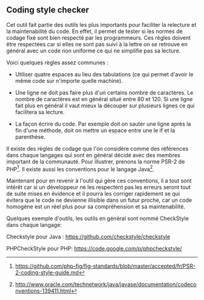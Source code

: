 
## Coding style checker

Cet outil fait partie des outils les plus importants pour faciliter la relecture et la maintenabilité du code. En effet, il permet de tester si les normes de codage fixé sont bien respecté par les programmeurs. Ces règles doivent être respectées car si elles ne sont pas suivi à la lettre on se retrouve en général avec un code non uniforme ce qui ne simplifie pas sa lecture.

Voici quelques règles assez communes :

- Utiliser quatre espaces au lieu des tabulations (ce qui permet d'avoir le même code sur n'importe quelle machine).

- Une ligne ne doit pas faire plus d'un certains nombre de caractères. Le nombre de caractères est en général situé entre 80 et 120. Si une ligne fait plus en général il vaut mieux la découper sur plusieurs lignes ce qui facilitera sa lecture.

- La façon écrire du code. Par exemple doit on sauter une ligne après la fin d'une méthode, doit on mettre un espace entre une le if et la parenthèse.

Il existe des règles de codage que l'on considère comme des références dans chaque langages qui sont en général décidé avec des membres important de la communauté.
Pour illustrer, prenons la norme PSR-2 de PHP[^php_codeconventions]. Il existe aussi les conventions pour le langage Java[^java_codeconventions].

[^java_codeconventions]: http://www.oracle.com/technetwork/java/javase/documentation/codeconventions-139411.html
[^php_codeconventions]: https://github.com/php-fig/fig-standards/blob/master/accepted/fr/PSR-2-coding-style-guide.md

Maintenant pour en revenir à l'outil qui gère ces conventions, il a tout sont intérêt car si un développeur ne les respectent pas les erreurs seront tout de suite mises en évidence et il pourra les corriger rapidement se qui évitera que le code ne devienne illisible dans un futur proche, car un code homogène est un réel plus pour sa compréhension et sa maintenabilité.

Quelques exemple d'outils, les outils en général sont nommé CheckStyle dans chaque langage:

Checkstyle pour Java : https://github.com/checkstyle/checkstyle

PHPCheckStyle pour PHP: https://code.google.com/p/phpcheckstyle/
